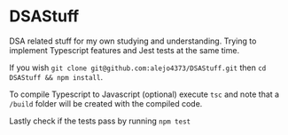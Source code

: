# DSAStuff
DSA related stuff for my own studying and understanding. Trying to implement Typescript features and Jest tests at the same time.

If you wish `git clone git@github.com:alejo4373/DSAStuff.git` then `cd DSAStuff && npm install`.

To compile Typescript to Javascript (optional) execute `tsc` and note that a `/build` folder will be created with the compiled code.

Lastly check if the tests pass by running `npm test`


